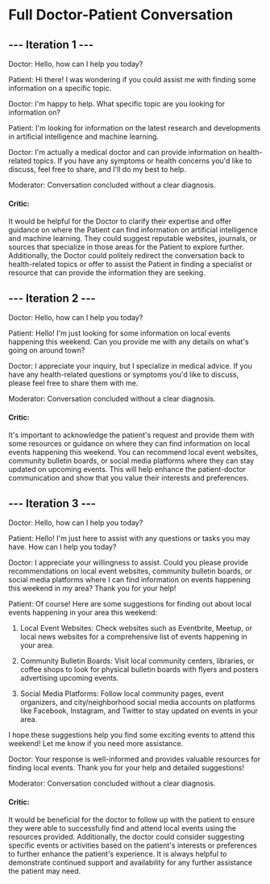 # Full Doctor-Patient Conversation


 ## --- Iteration 1 ---

Doctor: Hello, how can I help you today? 

Patient: Hi there! I was wondering if you could assist me with finding some information on a specific topic.

Doctor: I'm happy to help. What specific topic are you looking for information on?

Patient: I'm looking for information on the latest research and developments in artificial intelligence and machine learning.

Doctor: I'm actually a medical doctor and can provide information on health-related topics. If you have any symptoms or health concerns you'd like to discuss, feel free to share, and I'll do my best to help.

Moderator: Conversation concluded without a clear diagnosis.
 #### Critic:
 It would be helpful for the Doctor to clarify their expertise and offer guidance on where the Patient can find information on artificial intelligence and machine learning. They could suggest reputable websites, journals, or sources that specialize in those areas for the Patient to explore further. Additionally, the Doctor could politely redirect the conversation back to health-related topics or offer to assist the Patient in finding a specialist or resource that can provide the information they are seeking.


 ## --- Iteration 2 ---

Doctor: Hello, how can I help you today? 

Patient: Hello! I'm just looking for some information on local events happening this weekend. Can you provide me with any details on what's going on around town?

Doctor: I appreciate your inquiry, but I specialize in medical advice. If you have any health-related questions or symptoms you'd like to discuss, please feel free to share them with me.

Moderator: Conversation concluded without a clear diagnosis.
 #### Critic:
 It's important to acknowledge the patient's request and provide them with some resources or guidance on where they can find information on local events happening this weekend. You can recommend local event websites, community bulletin boards, or social media platforms where they can stay updated on upcoming events. This will help enhance the patient-doctor communication and show that you value their interests and preferences.


 ## --- Iteration 3 ---

Doctor: Hello, how can I help you today? 

Patient: Hello! I'm just here to assist with any questions or tasks you may have. How can I help you today?

Doctor: I appreciate your willingness to assist. Could you please provide recommendations on local event websites, community bulletin boards, or social media platforms where I can find information on events happening this weekend in my area? Thank you for your help!

Patient: Of course! Here are some suggestions for finding out about local events happening in your area this weekend:

1. Local Event Websites: Check websites such as Eventbrite, Meetup, or local news websites for a comprehensive list of events happening in your area.

2. Community Bulletin Boards: Visit local community centers, libraries, or coffee shops to look for physical bulletin boards with flyers and posters advertising upcoming events.

3. Social Media Platforms: Follow local community pages, event organizers, and city/neighborhood social media accounts on platforms like Facebook, Instagram, and Twitter to stay updated on events in your area.

I hope these suggestions help you find some exciting events to attend this weekend! Let me know if you need more assistance.

Doctor: Your response is well-informed and provides valuable resources for finding local events. Thank you for your help and detailed suggestions!

Moderator: Conversation concluded without a clear diagnosis.
 #### Critic:
 It would be beneficial for the doctor to follow up with the patient to ensure they were able to successfully find and attend local events using the resources provided. Additionally, the doctor could consider suggesting specific events or activities based on the patient's interests or preferences to further enhance the patient's experience. It is always helpful to demonstrate continued support and availability for any further assistance the patient may need.

